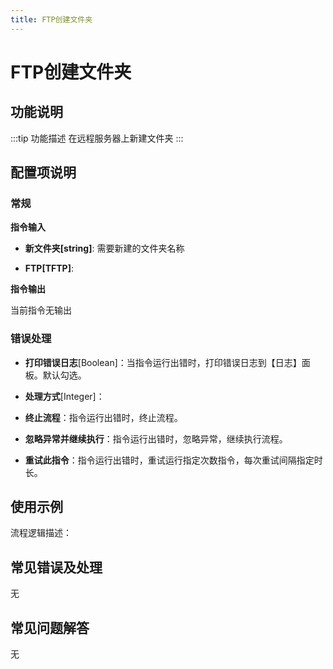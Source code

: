 ```yaml
---
title: FTP创建文件夹
---
```


# FTP创建文件夹

## 功能说明

:::tip 功能描述
在远程服务器上新建文件夹
:::

## 配置项说明

### 常规

**指令输入**

- **新文件夹[string]**: 需要新建的文件夹名称

- **FTP[TFTP]**: 


**指令输出**

当前指令无输出

### 错误处理

- **打印错误日志**[Boolean]：当指令运行出错时，打印错误日志到【日志】面板。默认勾选。

- **处理方式**[Integer]：

 - **终止流程**：指令运行出错时，终止流程。

 - **忽略异常并继续执行**：指令运行出错时，忽略异常，继续执行流程。

 - **重试此指令**：指令运行出错时，重试运行指定次数指令，每次重试间隔指定时长。

## 使用示例

流程逻辑描述：

## 常见错误及处理

无

## 常见问题解答

无

